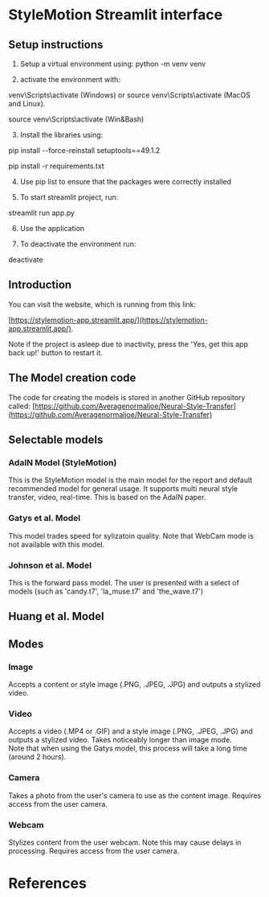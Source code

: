 # StyleMotion Streamlit interface

## Setup instructions

1. Setup a virtual environment using: python -m venv venv

2. activate the environment with:

venv\Scripts\activate (Windows) or source venv\Scripts\activate (MacOS and Linux).

source venv\Scripts\activate (Win&Bash)

3. Install the libraries using:

pip install --force-reinstall setuptools==49.1.2

pip install -r requirements.txt

4. Use pip list to ensure that the packages were correctly installed

5. To start streamlit project, run:

streamlit run app.py

6. Use the application

7. To deactivate the environment run:

deactivate

## Introduction

You can visit the website, which is running from this link:

[https://stylemotion-app.streamlit.app/](https://stylemotion-app.streamlit.app/).

Note if the project is asleep due to inactivity, press the 'Yes, get this app back up!' button to
restart it.

## The Model creation code

The code for creating the models is stored in another GitHub repository called:
[https://github.com/Averagenormaljoe/Neural-Style-Transfer](https://github.com/Averagenormaljoe/Neural-Style-Transfer)

## Selectable models

### AdaIN Model (StyleMotion)

This is the StyleMotion model is the main model for the report and default recommended model for general usage.
It supports multi neural style transfer, video, real-time. This is based on the AdaIN paper.

### Gatys et al. Model

This model trades speed for sylizatoin quality. Note that WebCam mode is not available with this model.

### Johnson et al. Model

This is the forward pass model. The user is presented with a select of models (such as 'candy.t7', 'la_muse.t7' and 'the_wave.t7')

## Huang et al. Model

## Modes

### Image

Accepts a content or style image (.PNG, .JPEG, .JPG) and outputs a stylized video.

### Video

Accepts a video (.MP4 or .GIF) and a style image (.PNG, .JPEG, .JPG) and outputs a stylized video. Takes noticeably longer than image mode.  
Note that when using the Gatys model, this process will take a long time (around 2 hours).

### Camera

Takes a photo from the user's camera to use as the content image. Requires access from the user camera.

### Webcam

Stylizes content from the user webcam. Note this may cause delays in processing. Requires access from the user camera.

# References
